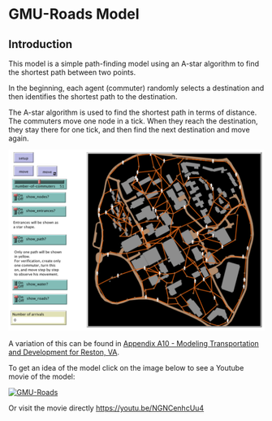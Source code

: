 # GMU-Roads Model

## Introduction

This model is a simple path-finding model using an A-star algorithm to find the shortest path between two points.

In the beginning, each agent (commuter) randomly selects a destination and then identifies the shortest path to the destination. 

The A-star algorithm is used to find the shortest path in terms of distance. The commuters move one node in a tick. When they reach the destination, they stay there for one tick, and then find the next destination and move again.

![GUI logo](GMU_Roads_GUI.png)

A variation of this can be found in [Appendix A10 - Modeling Transportation and Development for Reston, VA](/AppendixA/Reston).

To get an idea of the model click on the image below to see a Youtube movie of the model:

[![GMU-Roads](http://img.youtube.com/vi/NGNCenhcUu4/0.jpg)](http://www.youtube.com/watch?v=NGNCenhcUu4 "GMU-Roads")

Or visit the movie directly <https://youtu.be/NGNCenhcUu4>
